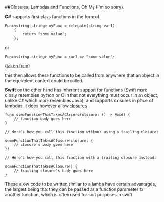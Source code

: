 ##Closures, Lambdas and Functions, Oh My
(I'm so sorry). 

**C#** supports first class functions in the form of 

~~~~
Func<string,string> myFunc = delegate(string var1)
    {
        return "some value";   
    };
~~~~

or 

~~~~
Func<string,string> myFunc = var1 => "some value";
~~~~
([taken from](http://www.codethinked.com/c-closures-explained))

this then allows these functions to be called from anywhere that an object in the equivelent context could be called.  

**Swift** on the other hand has inherent support for functions (Swift more closly resembles python or C in that not everything must occur in an object, unlike C# which more resembles Java), and supports closures in place of lambdas, it does however allow [closures](https://developer.apple.com/library/content/documentation/Swift/Conceptual/Swift_Programming_Language/Closures.html)

~~~~
func someFunctionThatTakesAClosure(closure: () -> Void) {
    // function body goes here
}
 
// Here's how you call this function without using a trailing closure:
 
someFunctionThatTakesAClosure(closure: {
    // closure's body goes here
})
 
// Here's how you call this function with a trailing closure instead:
 
someFunctionThatTakesAClosure() {
    // trailing closure's body goes here
}
~~~~
These allow code to be written similar to a lamba have certain advantages, the largest being that they can be passed as a function parameter to another function, which is often used for sort purposes in swift.
